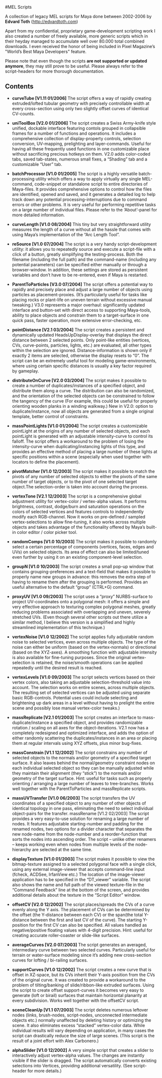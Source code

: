 #MEL Scripts

A collection of legacy MEL scripts for Maya done between 2002-2006 by **Edvard Toth** (http://edvardtoth.com)

Apart from my confidential, proprietary game-development scripting work I also created a number of freely available, more generic scripts which in their heyday managed to accumulate well over 80.000 total combined downloads. I even received the honor of being included in Pixel Magazine’s "World’s Best Maya Developers" feature.

Please note that even though the scripts **are not supported or updated anymore**, they may still prove to be useful. Please always refer to the script-headers for more thorough documentation.

Contents
----------

* **curveTube [V1.11 01/2006]** The script offers a way of rapidly creating extruded/lofted tubular geometry with precisely controllable width at every cross-section using only two slightly offset curves of identical CV-counts.

* **uniToolBox [V2.0 01/2006]** The script creates a Swiss Army-knife style unified, dockable interface featuring contols grouped in collapsible frames for a number of functions and operations. It includes a comprehensive collection of display-property controls, selection conversion, UV-mapping, prelighting and layer-commands. Useful for having all these frequently used functions in one customizable place without sacrificing precious hotkeys on them. V2.0 adds color-coded tabs, saved tab-states, numerous small fixes, a “Shading” tab and a customizable “User” tab.

* **batchProcessor [V1.0 01/2005]** The script is a highly versatile batch-processing utility which offers a way to apply virtually any single MEL-command, code-snippet or standalone script to entire directories of Maya-files. It provides comprehensive options to control how the files are identified, opened and saved, and it generates a detailed log to help track down any potential processing-interruptions due to command errors or other problems. It is very useful for performing repetitive tasks on a large number of individual files. Please refer to the ‘About’-panel for more detailed information.

* **curveLength [V1.0 08/2004]** This tiny but very straightforward utility measures the length of a curve without all the hassle that comes with using Maya’s implementation of the “Arc Length Tool”.

* **reSource [V1.0 07/2004]** The script is a very handy script-development utility: it allows you to repeatedly source and execute a script-file with a click of a button, greatly simplifying the testing-process. Both the filename (including the full path) and the command-name (including any potential parameters) can be specified either manually or through a browser-window. In addition, these settings are stored as persistent variables and don’t have to be re-entered, even if Maya is restarted.

* **ParentToParticles [V3.0 07/2004]** The script offers a potential way to rapidly and precisely place and adjust a large number of objects using particles as placement-proxies. (It’s particularly useful for tasks like placing rocks or plant-life on uneven terrain without excessive manual tweaking.) V3.0 represents a major overhaul: significantly updated interface and button-set with direct access to supporting Maya-tools, ability to place objects and constrain them to a target-surface in one quick pass, faster operation, more extensive error-checking, etc.

* **pointDistance [V2.1 03/2004]** The script creates a persistent and dynamically updated HeadsUpDisplay-overlay that displays the direct distance between 2 selected points. Only point-like entities (vertices, CVs, curve-points, particles, lights, etc.) are evaluated, all other types within the selection are ignored. Distance-information is shown only if exactly 2 items are selected, otherwise the display resets to “0”. The script can be an extremely useful tool for modeling game-environments, where using certain specific distances is usually a key factor required by gameplay.

* **distributeOnCurve [V2.0 03/2004]** The script makes it possible to create a number of duplicates/instances of a specified object, and distribute them along a curve. The distribution can also be randomized, and the orientation of the selected objects can be constrained to follow the tangency of the curve (For example, this could be useful for properly orienting wooden planks in a winding walkway.) New in V2.0: option to duplicate/instance, now all objects are generated from a single original template, better control of constraints.

* **massPointLights [V1.0 01/2004]** The script creates a customizable pointLight at the origins of any number of selected objects, and each pointLight is generated with an adjustable intensity-curve to control its falloff. The script offers a workaround to the problem of losing the intensity-curve when duplicating/instancing lights of this type, and provides an effective method of placing a large number of these lights at specific positions within a scene (especially when used together with locators to define the placement).

* **pivotMatcher [V1.0 12/2003]** The script makes it possible to match the pivots of any number of selected objects to either the pivots of the same number of target objects, or to the pivot of one selected target object.The selection-order is taken into account during the process.

* **vertexTone [V2.1 12/2003]** The script is a comprehensive global adjustment utility for vertex-color / vertex-alpha values. It performs brightness, contrast, dodge/burn and saturation operations on the colors of selected vertices and features controls to independently modify each RGB-channel. Now it works on pre-defined / sampled vertex-selections to allow fine-tuning, it also works across multiple objects and takes advantage of the functionality offered by Maya’s built-in color editor / color picker tool.

* **randomComps [V1.0 10/2003]** The script makes it possible to randomly select a certain percentage of components (vertices, faces, edges and UVs) on selected objects. Its area of effect can also be limited/tuned even further by using it on an existing component-level selection.

* **groupN [V1.0 10/2003]** The script creates a small pop-up window that contains grouping-preferences and a text-field that makes it possible to properly name new groups in advance: this removes the extra step of having to rename them after the grouping is performed. Provides an useful alternative to the default “group” (CTRL+G) command.

* **proxyUV [V1.0 09/2003]** The script uses a “proxy” NURBS-surface to project UV-coordinates onto a polygonal mesh: it offers a simple and very effective approach to texturing complex polygonal meshes, greatly reducing problems associated with overlapping and uneven, severely stretched UVs. (Even though several other scripts out there utilize a similar method, I believe this version is a simplified and highly streamlined implementation of this technique.)

* **vertexNoise [V1.0 12/2002]** The script applies fully adjustable random noise to selected vertices, even across multiple objects. The type of the noise can either be uniform (based on the vertex-normals) or directional (based on the XYZ-axes). A smoothing function with adjustable intensity is also available for fine-tuning purposes. Since the original vertex-selection is retained, the noise/smooth operations can be applied repeatedly until the desired result is reached.

* **vertexLevels [V1.0 09/2003]** The script selects vertices based on their vertex colors, also taking an adjustable selection-threshold value into account. The selection works on entire scenes, across multiple objects. The resulting set of selected vertices can be adjusted using separate basic RGB-controls. Potential uses could include selecting and brightening up dark areas in a level without having to prelight the entire scene and possibly lose manual vertex-color tweaks.)

* **massReplicate [V2.1 01/2003]** The script creates an interface to mass-duplicate/instance a specified object, and provides randomizable rotation / scaling on all axes for the object-iterations. V2.1 now has a completely redesigned and optimized interface, and adds the option of either randomly scattering the duplicates/instances in an area or placing them at regular intervals using XYZ offsets, plus minor bug-fixes.

* **massConstrain [V1.1 12/2002]** The script constrains any number of selected objects to the normals and/or geometry of a specified target surface. It also leaves behind the normal/geometry constraint nodes on each individual selected object so they can be manually adjusted while they maintain their alignment (they “stick”) to the normals and/or geometry of the target surface. Hint: useful for tasks such as properly orienting / arranging a large number of leaves to tree-branches. Works well together with the ParentToParticles and massReplicate scripts.

* **massUVTransfer [V1.0 06/2003]** The script transfers the UV coordinates of a specified object to any number of other objects of identical topology in one pass, eliminating the need to select individual object-pairs for the transfer.
massRename [V1.2 02/2003] The script provides a very easy-to-use solution for renaming a large number of nodes. It features adjustable starting-number and padding for the renamed nodes, two options for a divider character that separates the new node-name from the node-number and a reorder-function that sorts the nodes into ascending order. The script – unlike other renamers – keeps working even when nodes from multiple levels of the node-hierarchy are selected at the same time.

* **displayTexture [V1.0 01/2003]** The script makes it possible to view the bitmap-texture assigned to a selected polygonal face with a single click, using any external image-viewer that accepts command-line input (fcheck, ACDSee, IrfanView etc.) The location of the image-viewer application has to be specified in the “DT_viewer” variable. The script also shows the name and full path of the viewed texture-file in the “Command Feedback” line at the bottom of the screen, and provides additional details about the texture in the “Script Editor” window.

* **offsetCV [V2.0 12/2002]** The script places/spreads the CVs of a curve evenly along the Y axis. The placement of CVs can be determined by the offset (the Y-distance between each CV) or the span(the total Y-distance between the first and last CV of the curve). The starting Y-position for the first CV can also be specified. All values handled as negative/positive floating values with 4-digit precision. Hint: useful for creating accurate roller-coaster or slide-like surfaces.

* **averageCurves [V2.0 07/2003]** The script generates an averaged, intermediary curve between two selected curves. Particularly useful for terrain or water-surface modeling since it’s adding new cross-section curves for lofting / bi-railing surfaces.

* **supportCurves [V1.0 12/2002]** The script creates a new curve that is offset in XZ-space, but its CVs inherit their Y-axis position from the CVs of the original curve. It was created to provide a workaround to the problem of tilting/banking of slide/ribbon-like extruded surfaces. Using the script to create offset support-curves it becomes very easy to generate (loft or birail) surfaces that maintain horizontal planarity at every subdivision. Works well together with the offsetCV script.

* **sceneCleanUp [V1.1 07/2003]** The script deletes numerous leftover nodes (links, brush-nodes, script-nodes, unconnected intermediate objects etc.) normally unaffected by deleting history or optimizing the scene. It also eliminates excess “stacked” vertex-color data. While individual results will vary depending on application, in many cases the script can drastically reduce the size of large scenes. (This script is the result of a joint effort with Alex Carbonero.)

* **alphaSlider [V1.0 12/2002]** A very simple script that creates a slider to interactively adjust vertex-alpha values. The changes are instantly visible if the slider is dragged. The script automatically converts existing selections into Vertices, providing additional versatility. (See script-header for more details.)
